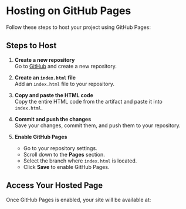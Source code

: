 # Hosting on GitHub Pages

Follow these steps to host your project using GitHub Pages:

## Steps to Host

1. **Create a new repository**  
   Go to [GitHub](https://github.com/) and create a new repository.

2. **Create an `index.html` file**  
   Add an `index.html` file to your repository.

3. **Copy and paste the HTML code**  
   Copy the entire HTML code from the artifact and paste it into `index.html`.

4. **Commit and push the changes**  
   Save your changes, commit them, and push them to your repository.

5. **Enable GitHub Pages**  
   - Go to your repository settings.  
   - Scroll down to the **Pages** section.  
   - Select the branch where `index.html` is located.  
   - Click **Save** to enable GitHub Pages.

## Access Your Hosted Page  
Once GitHub Pages is enabled, your site will be available at:  
